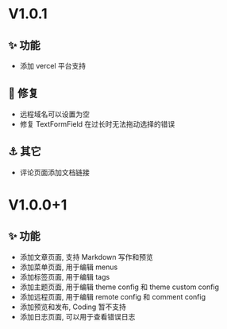 <!--
## 🐛 修复
## 📌 测试
## ⚓ 其它
-->

# V1.0.1

## ✨ 功能

+ 添加 vercel 平台支持

## 🐛 修复

+ 远程域名可以设置为空
+ 修复 TextFormField 在过长时无法拖动选择的错误

## ⚓ 其它

+ 评论页面添加文档链接

# V1.0.0+1

## ✨ 功能

+ 添加文章页面, 支持 Markdown 写作和预览
+ 添加菜单页面, 用于编辑 menus
+ 添加标签页面, 用于编辑 tags
+ 添加主题页面, 用于编辑 theme config 和 theme custom config
+ 添加远程页面, 用于编辑 remote config 和 comment config
+ 添加预览和发布, Coding 暂不支持
+ 添加日志页面, 可以用于查看错误日志
